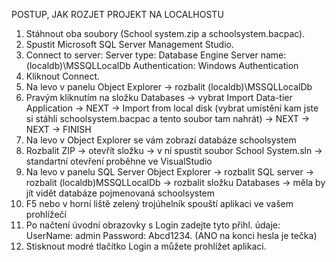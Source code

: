 POSTUP, JAK ROZJET PROJEKT NA LOCALHOSTU

1. Stáhnout oba soubory (School system.zip a schoolsystem.bacpac).
2. Spustit Microsoft SQL Server Management Studio.
3. Connect to server:
   Server type: Database Engine
   Server name: (localdb)\MSSQLLocalDb
   Authentication: Windows Authentication
4. Kliknout Connect.
5. Na levo v panelu Object Explorer -> rozbalit (localdb)\MSSQLLocalDb
6. Pravým kliknutím na složku Databases -> vybrat Import Data-tier Application
   -> NEXT -> Import from local disk (vybrat umístění kam jste si stáhli schoolsystem.bacpac  a tento soubor tam nahrát) -> NEXT -> NEXT -> FINISH
7. Na levo v Object Explorer se vám zobrazí databáze schoolsystem
8. Rozbalit ZIP -> otevřít složku -> v ní spustit soubor School System.sln -> standartní otevření proběhne ve
   VisualStudio
9. Na levo v panelu SQL Server Object Explorer -> rozbalit SQL server -> rozbalit (localdb)MSSQLLocalDb
   -> rozbalit složku Databases -> měla by jít vidět databáze pojmenovaná schoolsystem
10. F5 nebo v horní liště zelený trojúhelník spouští aplikaci ve vašem prohlížečí
11. Po načtení úvodní obrazovky s Login zadejte tyto přihl. údaje:
    UserName: admin
    Password: Abcd1234. (ANO na konci hesla je tečka)
12. Stisknout modré tlačítko Login a můžete prohlížet aplikaci.
